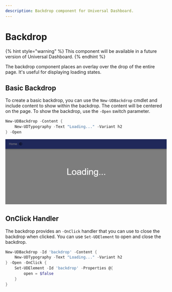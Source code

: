 ```yaml
---
description: Backdrop component for Universal Dashboard.
---
```


# Backdrop

{% hint style="warning" %}
This component will be available in a future version of Universal Dashboard.
{% endhint %}

The backdrop component places an overlay over the drop of the entire page. It's useful for displaying loading states. 

## Basic Backdrop

To create a basic backdrop, you can use the `New-UDBackdrop` cmdlet and include content to show within the backdrop. The content will be centered on the page. To show the backdrop, use the `-Open` switch parameter. 

```PowerShell
New-UDBackdrop -Content {
    New-UDTypography -Text "Loading..." -Variant h2
} -Open 
```

![Backdrop component](../../../.gitbook/assets/image%20%28214%29.png)

## OnClick Handler

The backdrop provides an `-OnClick` handler that you can use to close the backdrop when clicked. You can use `Set-UDElement` to open and close the backdrop.

```PowerShell
New-UDBackdrop -Id 'backdrop' -Content {
    New-UDTypography -Text "Loading..." -Variant h2
} -Open -OnClick {
    Set-UDElement -Id 'backdrop' -Properties @{
        open = $false
    }
}
```

